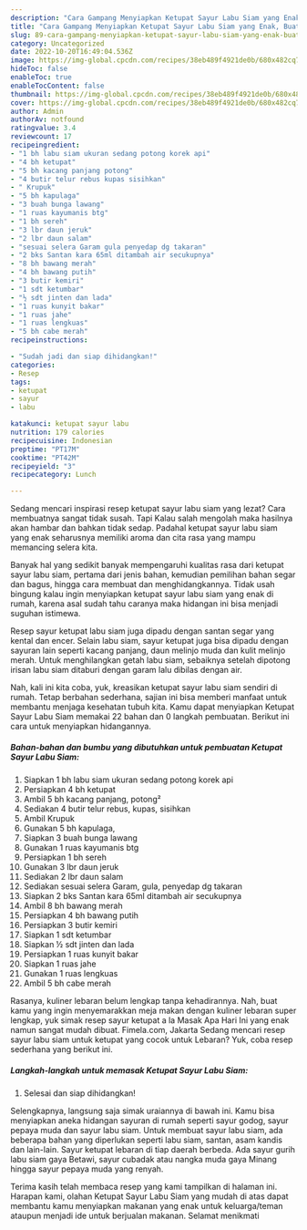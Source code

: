 ```yaml
---
description: "Cara Gampang Menyiapkan Ketupat Sayur Labu Siam yang Enak, Buat Buka Puasa}"
title: "Cara Gampang Menyiapkan Ketupat Sayur Labu Siam yang Enak, Buat Buka Puasa}"
slug: 89-cara-gampang-menyiapkan-ketupat-sayur-labu-siam-yang-enak-buat-buka-puasa
category: Uncategorized
date: 2022-10-20T16:49:04.536Z
image: https://img-global.cpcdn.com/recipes/38eb489f4921de0b/680x482cq70/ketupat-sayur-labu-siam-foto-resep-utama.jpg
hideToc: false
enableToc: true
enableTocContent: false
thumbnail: https://img-global.cpcdn.com/recipes/38eb489f4921de0b/680x482cq70/ketupat-sayur-labu-siam-foto-resep-utama.jpg
cover: https://img-global.cpcdn.com/recipes/38eb489f4921de0b/680x482cq70/ketupat-sayur-labu-siam-foto-resep-utama.jpg
author: Admin
authorAv: notfound
ratingvalue: 3.4
reviewcount: 17
recipeingredient:
- "1 bh labu siam ukuran sedang potong korek api"
- "4 bh ketupat"
- "5 bh kacang panjang potong"
- "4 butir telur rebus kupas sisihkan"
- " Krupuk"
- "5 bh kapulaga"
- "3 buah bunga lawang"
- "1 ruas kayumanis btg"
- "1 bh sereh"
- "3 lbr daun jeruk"
- "2 lbr daun salam"
- "sesuai selera Garam gula penyedap dg takaran"
- "2 bks Santan kara 65ml ditambah air secukupnya"
- "8 bh bawang merah"
- "4 bh bawang putih"
- "3 butir kemiri"
- "1 sdt ketumbar"
- "½ sdt jinten dan lada"
- "1 ruas kunyit bakar"
- "1 ruas jahe"
- "1 ruas lengkuas"
- "5 bh cabe merah"
recipeinstructions:

- "Sudah jadi dan siap dihidangkan!"
categories:
- Resep
tags:
- ketupat
- sayur
- labu

katakunci: ketupat sayur labu 
nutrition: 179 calories
recipecuisine: Indonesian
preptime: "PT17M"
cooktime: "PT42M"
recipeyield: "3"
recipecategory: Lunch

---
```



Sedang mencari inspirasi resep ketupat sayur labu siam yang lezat? Cara membuatnya sangat tidak susah. Tapi Kalau salah mengolah maka hasilnya akan hambar dan bahkan tidak sedap. Padahal ketupat sayur labu siam yang enak seharusnya memiliki aroma dan cita rasa yang mampu memancing selera kita.


Banyak hal yang sedikit banyak mempengaruhi kualitas rasa dari ketupat sayur labu siam, pertama dari jenis bahan, kemudian pemilihan bahan segar dan bagus, hingga cara membuat dan menghidangkannya. Tidak usah bingung kalau ingin menyiapkan ketupat sayur labu siam yang enak di rumah, karena asal sudah tahu caranya maka hidangan ini bisa menjadi suguhan istimewa.

Resep sayur ketupat labu siam juga dipadu dengan santan segar yang kental dan encer. Selain labu siam, sayur ketupat juga bisa dipadu dengan sayuran lain seperti kacang panjang, daun melinjo muda dan kulit melinjo merah. Untuk menghilangkan getah labu siam, sebaiknya setelah dipotong irisan labu siam ditaburi dengan garam lalu dibilas dengan air.


Nah, kali ini kita coba, yuk, kreasikan ketupat sayur labu siam sendiri di rumah. Tetap berbahan sederhana, sajian ini bisa memberi manfaat untuk membantu menjaga kesehatan tubuh kita. Kamu dapat menyiapkan Ketupat Sayur Labu Siam memakai 22 bahan dan 0 langkah pembuatan. Berikut ini cara untuk menyiapkan hidangannya.

<!--inarticleads1-->

##### Bahan-bahan dan bumbu yang dibutuhkan untuk pembuatan Ketupat Sayur Labu Siam:

1. Siapkan 1 bh labu siam ukuran sedang potong korek api
1. Persiapkan 4 bh ketupat
1. Ambil 5 bh kacang panjang, potong²
1. Sediakan 4 butir telur rebus, kupas, sisihkan
1. Ambil  Krupuk
1. Gunakan 5 bh kapulaga,
1. Siapkan 3 buah bunga lawang
1. Gunakan 1 ruas kayumanis btg
1. Persiapkan 1 bh sereh
1. Gunakan 3 lbr daun jeruk
1. Sediakan 2 lbr daun salam
1. Sediakan sesuai selera Garam, gula, penyedap dg takaran
1. Siapkan 2 bks Santan kara 65ml ditambah air secukupnya
1. Ambil 8 bh bawang merah
1. Persiapkan 4 bh bawang putih
1. Persiapkan 3 butir kemiri
1. Siapkan 1 sdt ketumbar
1. Siapkan ½ sdt jinten dan lada
1. Persiapkan 1 ruas kunyit bakar
1. Siapkan 1 ruas jahe
1. Gunakan 1 ruas lengkuas
1. Ambil 5 bh cabe merah


Rasanya, kuliner lebaran belum lengkap tanpa kehadirannya. Nah, buat kamu yang ingin menyemarakkan meja makan dengan kuliner lebaran super lengkap, yuk simak resep sayur ketupat a la Masak Apa Hari Ini yang enak namun sangat mudah dibuat. Fimela.com, Jakarta Sedang mencari resep sayur labu siam untuk ketupat yang cocok untuk Lebaran? Yuk, coba resep sederhana yang berikut ini. 

<!--inarticleads2-->

##### Langkah-langkah untuk memasak Ketupat Sayur Labu Siam:


1. Selesai dan siap dihidangkan!

Selengkapnya, langsung saja simak uraiannya di bawah ini. Kamu bisa menyiapkan aneka hidangan sayuran di rumah seperti sayur godog, sayur pepaya muda dan sayur labu siam. Untuk membuat sayur labu siam, ada beberapa bahan yang diperlukan seperti labu siam, santan, asam kandis dan lain-lain. Sayur ketupat lebaran di tiap daerah berbeda. Ada sayur gurih labu siam gaya Betawi, sayur cubadak atau nangka muda gaya Minang hingga sayur pepaya muda yang renyah. 

Terima kasih telah membaca resep yang kami tampilkan di halaman ini. Harapan kami, olahan Ketupat Sayur Labu Siam yang mudah di atas dapat membantu kamu menyiapkan makanan yang enak untuk keluarga/teman ataupun menjadi ide untuk berjualan makanan. Selamat menikmati
